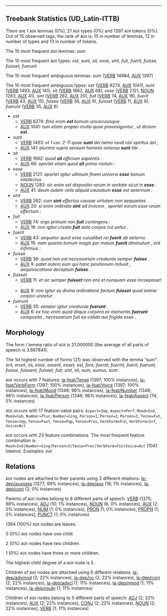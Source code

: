 

--------------------------------------------------------------------------------

## Treebank Statistics (UD_Latin-ITTB)

There are 1 `AUX` lemmas (0%), 21 `AUX` types (0%) and 1397 `AUX` tokens (0%).
Out of 15 observed tags, the rank of `AUX` is: 15 in number of lemmas, 12 in number of types and 13 in number of tokens.

The 10 most frequent `AUX` lemmas: <em>sum</em>

The 10 most frequent `AUX` types:  <em>est, sunt, sit, esse, sint, fuit, fuerit, fuisse, fuisset, fuerunt</em>

The 10 most frequent ambiguous lemmas: <em>sum</em> ([VERB]() 14984, [AUX]() 1397)

The 10 most frequent ambiguous types:  <em>est</em> ([VERB]() 8274, [AUX]() 1041), <em>sunt</em> ([VERB]() 1493, [AUX]() 141), <em>sit</em> ([VERB]() 1662, [AUX]() 68), <em>esse</em> ([VERB]() 2121, [NOUN]() 1283, [AUX]() 41), <em>sint</em> ([VERB]() 262, [AUX]() 20), <em>fuit</em> ([VERB]() 74, [AUX]() 16), <em>fuerit</em> ([VERB]() 43, [AUX]() 15), <em>fuisse</em> ([VERB]() 36, [AUX]() 9), <em>fuisset</em> ([VERB]() 11, [AUX]() 9), <em>fuerunt</em> ([VERB]() 35, [AUX]() 6)


* <em>est</em>
  * [VERB]() 8274: <em>finis enim <b>est</b> bonum uniuscuiusque .</em>
  * [AUX]() 1041: <em>tum etiam propter multa quae praeexiguntur , ut dictum <b>est</b> .</em>
* <em>sunt</em>
  * [VERB]() 1493: <em>et 1 cor. 2-11 quae <b>sunt</b> dei nemo novit nisi spiritus dei ;</em>
  * [AUX]() 141: <em>plurima supra sensum hominis ostensa <b>sunt</b> tibi .</em>
* <em>sit</em>
  * [VERB]() 1662: <em>quod <b>sit</b> officium sapientis .</em>
  * [AUX]() 68: <em>oportet etiam quod <b>sit</b> primo motum :</em>
* <em>esse</em>
  * [VERB]() 2121: <em>oportet igitur ultimum finem universi <b>esse</b> bonum intellectus .</em>
  * [NOUN]() 1283: <em>sic enim est dispositio rerum in veritate sicut in <b>esse</b> .</em>
  * [AUX]() 41: <em>deum autem velle aliquid causatum <b>esse</b> est aeternum :</em>
* <em>sint</em>
  * [VERB]() 262: <em>cum <b>sint</b> effectus causae virtutem non aequantes .</em>
  * [AUX]() 20: <em>si enim ordinata <b>sint</b> ad invicem , oportet eorum esse unum effectum :</em>
* <em>fuit</em>
  * [VERB]() 74: <em>ergo primum non <b>fuit</b> contingens :</em>
  * [AUX]() 16: <em>non igitur creata <b>fuit</b> ante corpus cui unitur .</em>
* <em>fuerit</em>
  * [VERB]() 43: <em>sequetur quod esse cuiuslibet rei <b>fuerit</b> ab aeterno .</em>
  * [AUX]() 15: <em>nam quanto bonum magis per malum <b>fuerit</b> diminutum , erit infirmius :</em>
* <em>fuisse</em>
  * [VERB]() 36: <em>quod non est necessarium creaturas semper <b>fuisse</b> .</em>
  * [AUX]() 9: <em>patet autem eum qui hanc positionem induxit , aequivocatione deceptum <b>fuisse</b> .</em>
* <em>fuisset</em>
  * [VERB]() 11: <em>et sic semper <b>fuisset</b> non ens et nunquam esse incoepisset .</em>
  * [AUX]() 9: <em>non igitur ex divina ordinatione factum <b>fuisset</b> quod anima corpori uniretur .</em>
* <em>fuerunt</em>
  * [VERB]() 35: <em>semper igitur creaturae <b>fuerunt</b> .</em>
  * [AUX]() 6: <em>ex hoc enim quod aliqua corpora ex elementis <b>fuerunt</b> composita , necessarium fuit ea calida aut frigida esse .</em>

## Morphology

The form / lemma ratio of `AUX` is 21.000000 (the average of all parts of speech is 3.667841).

The 1st highest number of forms (21) was observed with the lemma “sum”: <em>erit, erunt, es, esse, essent, esset, est, fore, fuerat, fuerint, fuerit, fuerunt, fuisse, fuissent, fuisset, fuit, sint, sit, sum, sumus, sunt</em>.

`AUX` occurs with 7 features: [la-feat/Tense]() (1397; 100% instances), [la-feat/VerbForm]() (1397; 100% instances), [la-feat/Voice]() (1397; 100% instances), [la-feat/Mood]() (1346; 96% instances), [la-feat/Number]() (1346; 96% instances), [la-feat/Person]() (1346; 96% instances), [la-feat/Aspect]() (74; 5% instances)

`AUX` occurs with 17 feature-value pairs: `Aspect=Imp`, `Aspect=Perf`, `Mood=Ind`, `Mood=Sub`, `Number=Plur`, `Number=Sing`, `Person=1`, `Person=2`, `Person=3`, `Tense=Fut`, `Tense=Imp`, `Tense=Past`, `Tense=Pqp`, `Tense=Pres`, `VerbForm=Fin`, `VerbForm=Inf`, `Voice=Act`

`AUX` occurs with 23 feature combinations.
The most frequent feature combination is `Mood=Ind|Number=Sing|Person=3|Tense=Pres|VerbForm=Fin|Voice=Act` (1041 tokens).
Examples: <em>est</em>


## Relations

`AUX` nodes are attached to their parents using 3 different relations: [la-dep/auxpass]() (1377; 99% instances), [la-dep/aux]() (18; 1% instances), [la-dep/conj]() (2; 0% instances)

Parents of `AUX` nodes belong to 8 different parts of speech: [VERB]() (1375; 98% instances), [ADJ]() (10; 1% instances), [NOUN]() (6; 0% instances), [AUX]() (2; 0% instances), [NUM]() (1; 0% instances), [PRON]() (1; 0% instances), [PROPN]() (1; 0% instances), [PUNCT]() (1; 0% instances)

1394 (100%) `AUX` nodes are leaves.

0 (0%) `AUX` nodes have one child.

2 (0%) `AUX` nodes have two children.

1 (0%) `AUX` nodes have three or more children.

The highest child degree of a `AUX` node is 5.

Children of `AUX` nodes are attached using 6 different relations: [la-dep/advmod]() (2; 22% instances), [la-dep/cc]() (2; 22% instances), [la-dep/conj]() (2; 22% instances), [la-dep/advcl]() (1; 11% instances), [la-dep/nmod]() (1; 11% instances), [la-dep/nsubj]() (1; 11% instances)

Children of `AUX` nodes belong to 5 different parts of speech: [ADJ]() (2; 22% instances), [AUX]() (2; 22% instances), [CONJ]() (2; 22% instances), [NOUN]() (2; 22% instances), [VERB]() (1; 11% instances)


